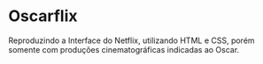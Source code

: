 # Oscarflix
Reproduzindo a Interface do Netflix, utilizando HTML e CSS, porém somente com produções cinematográficas indicadas ao Oscar.
